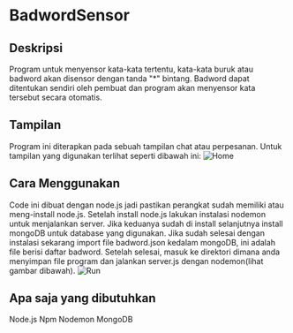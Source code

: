# BadwordSensor
## Deskripsi
Program untuk menyensor kata-kata tertentu, kata-kata buruk atau badword akan disensor dengan tanda "*" bintang. Badword dapat ditentukan sendiri oleh pembuat dan program akan menyensor kata tersebut secara otomatis.

## Tampilan
Program ini diterapkan pada sebuah tampilan chat atau perpesanan. Untuk tampilan yang digunakan terlihat seperti dibawah ini:
![Home](https://MAdeRyan.github.com/BadwordSensor/images/home.jpg)

## Cara Menggunakan
Code ini dibuat dengan node.js jadi pastikan perangkat sudah memiliki atau meng-install node.js. 
Setelah install node.js lakukan instalasi nodemon untuk menjalankan server. 
Jika keduanya sudah di install selanjutnya install mongoDB untuk database yang digunakan. 
Jika sudah selesai dengan instalasi sekarang import file badword.json kedalam mongoDB, ini adalah file berisi daftar badword.
Setelah selesai, masuk ke direktori dimana anda menyimpan file program dan jalankan server.js dengan nodemon(lihat gambar dibawah).
![Run](https://MAdeRyan.github.com/BadwordSensor/images/run.jpg)

## Apa saja yang dibutuhkan
Node.js
Npm
Nodemon
MongoDB
